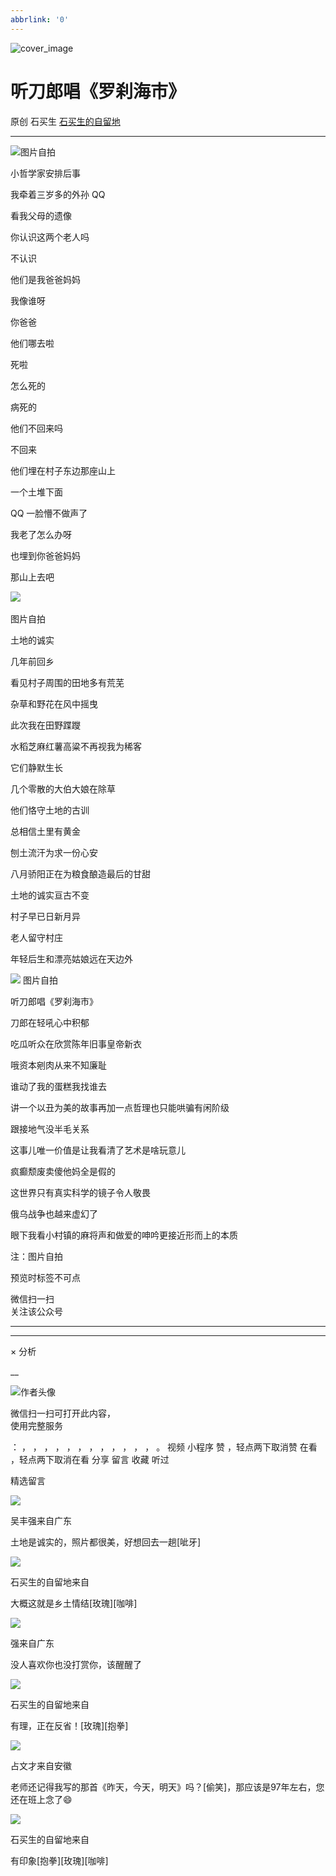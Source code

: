 ```yaml
---
abbrlink: '0'
---
```

![cover_image](https://mmbiz.qpic.cn/sz_mmbiz_jpg/hVNLue76Eh8tylL8neWBxvUdwxKp0LmMlgRlOwemMIic3YBefxef6ZvibobTORmIXNEicpPjEakPVOABhClQlNQ0A/0?wx_fmt=jpeg)

#  听刀郎唱《罗刹海市》

原创  石买生  [ 石买生的自留地 ](javascript:void\(0\);)

__ _ _ _ _

![](https://mmbiz.qpic.cn/sz_mmbiz_jpg/hVNLue76Eh8tylL8neWBxvUdwxKp0LmMTeR3UFyj4x0X4IKvqIZHoDgFZ9PibfcLgwyPs2CdfL8dvfbtLzMB3kQ/640?wx_fmt=jpeg)
​  图片自拍  

小哲学家安排后事

  

  

我牵着三岁多的外孙  QQ

看我父母的遗像

你认识这两个老人吗

不认识

他们是我爸爸妈妈

我像谁呀

你爸爸

他们哪去啦

死啦

怎么死的

病死的

他们不回来吗

不回来

他们埋在村子东边那座山上

一个土堆下面

QQ  一脸懵不做声了

我老了怎么办呀

也埋到你爸爸妈妈

那山上去吧

  

![](https://mmbiz.qpic.cn/sz_mmbiz_jpg/hVNLue76Eh8tylL8neWBxvUdwxKp0LmMiaiceEleJlkicu8xWF5Dg8LNdbpA86UPT9lGXrLibMe3bz9fLFx6HanEKA/640?wx_fmt=jpeg)
​

图片自拍

  

土地的诚实

  

  

几年前回乡

看见村子周围的田地多有荒芜

杂草和野花在风中摇曳

此次我在田野蹀躞

水稻芝麻红薯高粱不再视我为稀客

它们静默生长

几个零散的大伯大娘在除草

他们恪守土地的古训

总相信土里有黄金

刨土流汗为求一份心安

八月骄阳正在为粮食酿造最后的甘甜

土地的诚实亘古不变

村子早已日新月异

老人留守村庄

年轻后生和漂亮姑娘远在天边外

  

![](https://mmbiz.qpic.cn/sz_mmbiz_jpg/hVNLue76Eh8tylL8neWBxvUdwxKp0LmMRJS5BRPfmRN6Zv9DSNaLDqYw5PS61z1TwHHSp9ia8erTPVibuj7VMCwA/640?wx_fmt=jpeg)
图片自拍​

  

听刀郎唱《罗刹海市》

  

  

刀郎在轻吼心中积郁

吃瓜听众在欣赏陈年旧事皇帝新衣

哦资本剜肉从来不知廉耻

谁动了我的蛋糕我找谁去

讲一个以丑为美的故事再加一点哲理也只能哄骗有闲阶级

跟接地气没半毛关系

这事儿唯一价值是让我看清了艺术是啥玩意儿

疯癫颓废卖傻他妈全是假的

这世界只有真实科学的镜子令人敬畏

俄乌战争也越来虚幻了

眼下我看小村镇的麻将声和做爱的呻吟更接近形而上的本质

  

  

注：图片自拍

预览时标签不可点

微信扫一扫  
关注该公众号





****



****



×  分析

__

![作者头像](http://mmbiz.qpic.cn/mmbiz_png/hVNLue76EhibricgkQZeT964ria54dgJkqVBX9ibyvn7PmGOltlupHdVshOibeQZDSypqiaIBNKdw8cwXfXfBZkPVgVg/0?wx_fmt=png)

微信扫一扫可打开此内容，  
使用完整服务

：  ，  ，  ，  ，  ，  ，  ，  ，  ，  ，  ，  ，  。  视频  小程序  赞  ，轻点两下取消赞  在看  ，轻点两下取消在看
分享  留言  收藏  听过

精选留言

![](http://wx.qlogo.cn/mmopen/0csZtXb7CRWfKb2ib2riaRcHiaQdvbBFSo5XzgvJrfjPJqNiaicTNroH1HOWI7wMyLsqSDor6UK81ck8ibgnPenTwzA2ukl0oRQrMp/64)

吴丰强来自广东

土地是诚实的，照片都很美，好想回去一趟[呲牙]

![](http://wx.qlogo.cn/mmhead/Q3auHgzwzM4ELPv9zSiaIDouClt0fOcfibXKFibPXptvGvnLVF6qUCyQg/64)

石买生的自留地来自

大概这就是乡土情结[玫瑰][咖啡]

![](http://wx.qlogo.cn/mmopen/0csZtXb7CRWfKb2ib2riaRcHGXQTibbkdB0hqz1ES02874tZnvB1DJibiagkoEgZFgvuvCpfdibribsXibMaibkTebIb4iaG39jiaGBIca4/64)

强来自广东

没人喜欢你也没打赏你，该醒醒了

![](http://wx.qlogo.cn/mmhead/Q3auHgzwzM4ELPv9zSiaIDouClt0fOcfibXKFibPXptvGvnLVF6qUCyQg/64)

石买生的自留地来自

有理，正在反省！[玫瑰][抱拳]

![](http://wx.qlogo.cn/mmopen/zGMQ7uVeU4UFCZQSLqTS8IescLnfzoR6Xb8ayUeia1RYZn993XGTSXqf2VhCmejIbeXtfd5Vwu1HwCjwouwWO3aialw6krLOxA/64)

占文才来自安徽

老师还记得我写的那首《昨天，今天，明天》吗？[偷笑]，那应该是97年左右，您还在班上念了😄

![](http://wx.qlogo.cn/mmhead/Q3auHgzwzM4ELPv9zSiaIDouClt0fOcfibXKFibPXptvGvnLVF6qUCyQg/64)

石买生的自留地来自

有印象[抱拳][玫瑰][咖啡]

